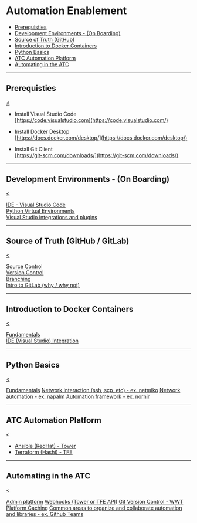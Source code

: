 # Automation Enablement

* [Prerequisties](#/1)
* [Development Environments - (On Boarding)](#/2)
* [Source of Truth (GitHub)](#/3)
* [Introduction to Docker Containers](#/4)
* [Python Basics](#/5)
* [ATC Automation Platform](#/6)
* [Automating in the ATC](#/7)

---

## Prerequisties

[<](#/)

* Install Visual Studio Code\
[https://code.visualstudio.com](https://code.visualstudio.com/)

* Install Docker Desktop\
[https://docs.docker.com/desktop/](https://docs.docker.com/desktop/)

* Install Git Client\
[https://git-scm.com/downloads/](https://git-scm.com/downloads/)

---

## Development Environments - (On Boarding)

[<](#/)

[IDE - Visual Studio Code](session1a.md)\
[Python Virtual Environments](session1b.md)\
[Visual Studio integrations and plugins](session1c.md)

---

## Source of Truth (GitHub / GitLab)

[<](#/)

[Source Control](sessions/session2a.md)\
[Version Control](sessions/session2b.md)\
[Branching](sessions/session2c.md)\
[Intro to GitLab (why / why not)](sessions/session2d.md)

---

## Introduction to Docker Containers

[<](#/)

[Fundamentals](sessions/session3a.md)\
[IDE (Visual Studio) Integration](sessions/session3b.md)

---

## Python Basics

[<](#/)

[Fundamentals](sessions/session4a.md)
[Network interaction (ssh, scp, etc) - ex. netmiko](sessions/session4b.md)
[Network automation - ex. napalm](sessions/session4c.md)
[Automation framework - ex. nornir](sessions/session4d.md)

---

## ATC Automation Platform

[<](#/)

* [Ansible (RedHat) - Tower](sessions/session5a.md)
* [Terraform (Hashi) - TFE](sessions/session5b.md)

---

## Automating in the ATC

[<](#/)

[Admin platform](sessions/session6a.md)
[Webhooks (Tower or TFE API)](sessions/session6b.md)
[Git Version Control - WWT Platform Caching](sessions/session6c.md)
[Common areas to organize and collaborate automation and libraries - ex. Github Teams](sessions/session6d.md)
